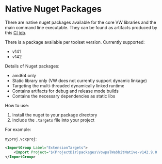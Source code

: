 # Native Nuget Packages

There are native nuget packages available for the core VW libraries and the main command line executable. They can be found as artifacts produced by this [CI job](https://github.com/VowpalWabbit/vowpal_wabbit/actions/workflows/build_nugets.yml).

There is a package available per toolset version. Currently supported:
- v141
- v142

Details of Nuget packages:
- amd64 only
- Static library only (VW does not currently support dynamic linkage)
- Targeting the multi-threaded dynamically linked runtime
- Contains artifacts for debug and release mode builds
- Contains the necessary dependencies as static libs

How to use:
1. Install the nuget to your package directory
2. Include the `.targets` file into your project

For example:

`myproj.vcxproj`:
```xml
<ImportGroup Label="ExtensionTargets">
    <Import Project="$(ProjectDir)packages\VowpalWabbitNative-v142.9.0.0\build\vowpalwabbit.targets" Condition="Exists('$(ProjectDir)packages\VowpalWabbitNative-v142.9.0.0\build\vowpalwabbit.targets')" />
</ImportGroup>
```